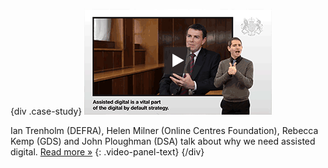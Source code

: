 {div .case-study}
[![Watch the video](/assets/images/assisted-digital/whats-the-need.png)](the-need/ "Read more about the need for Assisted Digital")

Ian Trenholm (DEFRA), Helen Milner (Online Centres Foundation), Rebecca Kemp (GDS) and John Ploughman (DSA) talk about why we need assisted digital. [Read more »](/the-need/ "Read more about the need for Assisted Digital")
{: .video-panel-text}
{/div}
